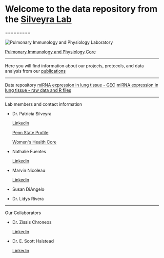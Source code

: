 # Welcome to the data repository from the [Silveyra Lab](https://twitter.com/silveyralab?lang=en)

=========



![Pulmonary Immunology and Physiology Laboratory](https://lh3.googleusercontent.com/-Y-N5DQvxqv8/AAAAAAAAAAI/AAAAAAAAABM/Hed4RGZhtWs/s360-c-k-no/photo.jpg)

[Pulmonary Immunology and Physiology Core](http://www.pennstatehershey.org/web/pulmonary-core/home)


---------
Here you will find information about our projects, protocols, and data analysis from our [publications](http://www.ncbi.nlm.nih.gov/myncbi/browse/collection/43899845/?sort=date&direction=descending)


---------
Data repository
[miRNA expression in lung tissue - GEO](https://www.ncbi.nlm.nih.gov/geo/query/acc.cgi?acc=GSE111667)
[miRNA expression in lung tissue - raw data and R files](http://psilveyra.github.io/silveyralab/miRNA_ozone)


---------

Lab members and contact information

* Dr. Patricia Silveyra 

     [Linkedin](https://www.linkedin.com/in/patriciasilveyra)
    
     [Penn State Profile](https://profiles.psu.edu/profiles/display/112384)
    
     [Women's Health Core](http://www.womenshealthcoe.psu.edu/bio_silveyra.html)
    

* Nathalie Fuentes

     [Linkedin](https://www.linkedin.com/in/nathaliefuentes)

* Marvin Nicoleau

     [Linkedin](https://www.linkedin.com/in/marvin-nicoleau-93467784) 
     
* Susan DiAngelo

* Dr. Lidys Rivera


***

Our Collaborators

* Dr. Zissis Chroneos
   
    [Linkedin](https://www.linkedin.com/in/zissis-chroneos-7783898)
   
* Dr. E. Scott Halstead
   
    [Linkedin](https://www.linkedin.com/in/e-scott-halstead-012a2118)
